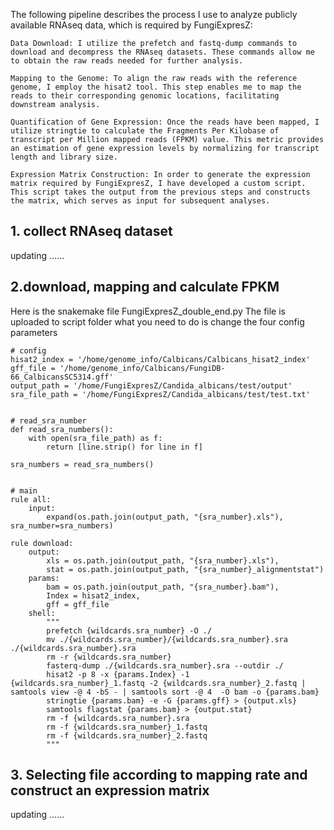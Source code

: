 The following pipeline describes the process I use to analyze publicly available RNAseq data, which is required by FungiExpresZ:

    Data Download: I utilize the prefetch and fastq-dump commands to download and decompress the RNAseq datasets. These commands allow me to obtain the raw reads needed for further analysis.

    Mapping to the Genome: To align the raw reads with the reference genome, I employ the hisat2 tool. This step enables me to map the reads to their corresponding genomic locations, facilitating downstream analysis.

    Quantification of Gene Expression: Once the reads have been mapped, I utilize stringtie to calculate the Fragments Per Kilobase of transcript per Million mapped reads (FPKM) value. This metric provides an estimation of gene expression levels by normalizing for transcript length and library size.

    Expression Matrix Construction: In order to generate the expression matrix required by FungiExpresZ, I have developed a custom script. This script takes the output from the previous steps and constructs the matrix, which serves as input for subsequent analyses.


## 1. collect RNAseq dataset
updating ......

## 2.download, mapping and calculate FPKM

Here is the snakemake file FungiExpresZ_double_end.py
The file is uploaded to script folder
what you need to do is change the four config parameters
```
# config
hisat2_index = '/home/genome_info/Calbicans/Calbicans_hisat2_index'
gff_file = '/home/genome_info/Calbicans/FungiDB-66_CalbicansSC5314.gff'
output_path = '/home/FungiExpresZ/Candida_albicans/test/output'
sra_file_path = '/home/FungiExpresZ/Candida_albicans/test/test.txt'


# read_sra_number
def read_sra_numbers():
    with open(sra_file_path) as f:
        return [line.strip() for line in f]

sra_numbers = read_sra_numbers()


# main
rule all:
    input:
        expand(os.path.join(output_path, "{sra_number}.xls"), sra_number=sra_numbers)

rule download:
    output:
        xls = os.path.join(output_path, "{sra_number}.xls"),
        stat = os.path.join(output_path, "{sra_number}_alignmentstat")
    params:
        bam = os.path.join(output_path, "{sra_number}.bam"),
        Index = hisat2_index,
        gff = gff_file
    shell:
        """
        prefetch {wildcards.sra_number} -O ./
        mv ./{wildcards.sra_number}/{wildcards.sra_number}.sra ./{wildcards.sra_number}.sra
        rm -r {wildcards.sra_number}
        fasterq-dump ./{wildcards.sra_number}.sra --outdir ./
        hisat2 -p 8 -x {params.Index} -1 {wildcards.sra_number}_1.fastq -2 {wildcards.sra_number}_2.fastq | samtools view -@ 4 -bS - | samtools sort -@ 4  -O bam -o {params.bam}
        stringtie {params.bam} -e -G {params.gff} > {output.xls}
        samtools flagstat {params.bam} > {output.stat}
        rm -f {wildcards.sra_number}.sra
        rm -f {wildcards.sra_number}_1.fastq
        rm -f {wildcards.sra_number}_2.fastq
        """

```

## 3. Selecting file according to mapping rate and construct an expression matrix

updating ......

